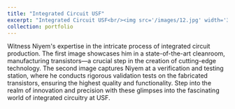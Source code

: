 ```yaml
---
title: "Integrated Circuit USF"
excerpt: "Integrated Circuit USF<br/><img src='/images/12.jpg' width='300' ><img src='/images/10.jpg' width='300' >"
collection: portfolio
---
```

Witness Niyem's expertise in the intricate process of integrated circuit production. The first image showcases him in a state-of-the-art cleanroom, manufacturing transistors—a crucial step in the creation of cutting-edge technology. The second image captures Niyem at a verification and testing station, where he conducts rigorous validation tests on the fabricated transistors, ensuring the highest quality and functionality. Step into the realm of innovation and precision with these glimpses into the fascinating world of integrated circuitry at USF.
